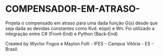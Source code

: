 # COMPENSADOR-EM-ATRASO-
Projeta o compensado em atraso para uma dada função G(s) desde que seja dada as devidas constantes como Kvd. e(qsi) e Wn. Foi utilizado a integração entre C# (Front-End) e Python (Back-End)

Created by Wyctor Fogos e Maylon Folli - IFES - Campus Vitória - ES - Brasil. 

